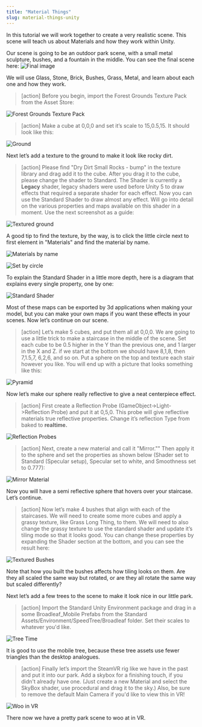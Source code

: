 ```yaml
---
title: "Material Things"
slug: material-things-unity
---
```


In this tutorial we will work together to create a very realistic scene.  This scene will teach us about Materials and how they work within Unity.

Our scene is going to be an outdoor park scene, with a small metal sculpture, bushes, and a fountain in the middle.  You can see the final scene here:
![Final image](assets/image_7.png)

We will use Glass, Stone, Brick, Bushes, Grass, Metal, and learn about each one and how they work.

>[action]
>Before you begin, import the Forest Grounds Texture Pack from the Asset Store:

![Forest Grounds Texture Pack](assets/forest.png)

<!-- this should probably be a plane rather than a cube -->

>[action]
>Make a cube at 0,0,0 and set it’s scale to 15,0.5,15.  It should look like this:

![Ground](assets/image_0.png)

Next let’s add a texture to the ground to make it look like rocky dirt.

>[action]
>Please find "Dry Dirt Small Rocks - bump" in the texture library and drag add it to the cube. After you drag it to the cube, please change the shader to Standard.  The Shader is currently a **Legacy** shader, legacy shaders were used before Unity 5 to draw effects that required a separate shader for each effect.  Now you can use the Standard Shader to draw almost any effect.  Will go into detail on the various properties and maps available on this shader in a moment.  Use the next screenshot as a guide:

![Textured ground](assets/image_1.png)

A good tip to find the texture, by the way, is to click the little circle next to first element in "Materials" and find the material by name.

![Materials by name](assets/circle.png)

![Set by circle](assets/search.png)

To explain the Standard Shader in a little more depth, here is a diagram that explains every single property, one by one:

![Standard Shader](assets/image_2.png)

Most of these maps can be exported by 3d applications when making your model, but you can make your own maps if you want these effects in your scenes.  Now let’s continue on our scene.

>[action]
>Let’s make 5 cubes, and put them all at 0,0,0.  We are going to use a little trick to make a staircase in the middle of the scene.  Set each cube to be 0.5 higher in the Y than the previous one, and 1 larger in the X and Z.  if we start at the bottom we should have 8,1,8, then 7,1.5,7, 6,2,6, and so on.  Put a sphere on the top and texture each stair however you like.  You will end up with a picture that looks something like this:

![Pyramid](assets/image_3.png)

Now let’s make our sphere really reflective to give a neat centerpiece effect.

>[action]
>First create a Reflection Probe (GameObject->Light->Reflection Probe) and put it at 0,5,0. This probe will give reflective materials true reflective properties.  Change it’s reflection Type from baked to **realtime.**

![Reflection Probes](assets/refl.png)

>[action]
>Next, create a new material and call it "Mirror.""  Then apply it to the sphere and set the properties as shown below (Shader set to Standard (Specular setup), Specular set to white, and Smoothness set to 0.777):

![Mirror Material](assets/image_4.png)

Now you will have a semi reflective sphere that hovers over your staircase.  Let’s continue.

>[action]
>Now let’s make 4 bushes that align with each of the staircases.  We will need to create some more cubes and apply a grassy texture, like Grass Long Thing, to them.  We will need to also change the grassy texture to use the standard shader and update it’s tiling mode so that it looks good.  You can change these properties by expanding the Shader section at the bottom, and you can see the result here:

![Textured Bushes](assets/image_5.png)

Note that how you built the bushes affects how tiling looks on them.  Are they all scaled the same way but rotated, or are they all rotate the same way but scaled differently?

Next let’s add a few trees to the scene to make it look nice in our little park.

>[action]
>Import the Standard Unity Environment package and drag in a some Broadleaf_Mobile Prefabs from the Standard Assets/Environment/SpeedTree/Broadleaf folder.  Set their scales to whatever you'd like.

![Tree Time](assets/image_6.png)

It is good to use the mobile tree, because these tree assets use fewer triangles than the desktop analogues.

>[action]
>Finally let’s import the SteamVR rig like we have in the past and put it into our park.  Add a skybox for a finishing touch, if you didn't already have one.  (Just create a new Material and select the SkyBox shader, use procedural and drag it to the sky.)  Also, be sure to remove the default Main Camera if you'd like to view this in VR!

![Woo in VR](assets/image_7.png)

There now we have a pretty park scene to woo at in VR.
